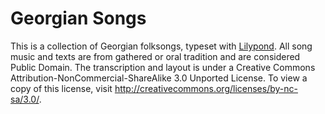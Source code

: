 Georgian Songs
==============

This is a collection of Georgian folksongs, typeset with [Lilypond](http://lilypond.org).
All song music and texts are from gathered or oral tradition and are considered Public Domain.
The transcription and layout is under a Creative Commons Attribution-NonCommercial-ShareAlike 3.0 Unported License. To view a copy of this license, visit http://creativecommons.org/licenses/by-nc-sa/3.0/.